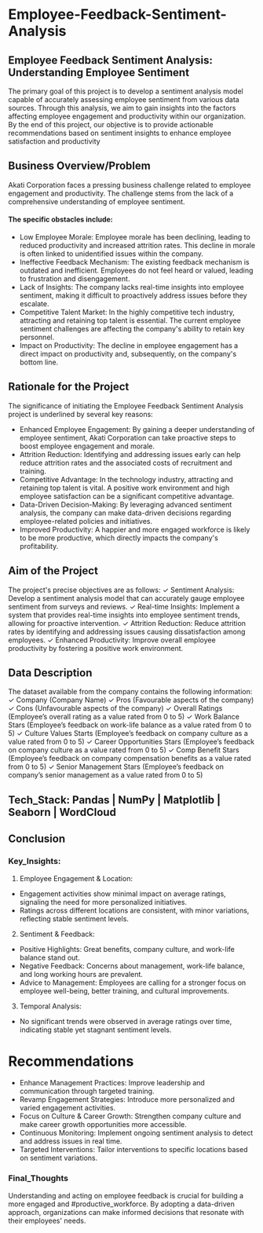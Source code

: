 # Employee-Feedback-Sentiment-Analysis
## Employee Feedback Sentiment Analysis: Understanding Employee Sentiment

The primary goal of this project is to develop a sentiment analysis model capable of accurately assessing employee sentiment from various data sources. Through this analysis, we aim to gain insights into the factors affecting employee engagement and productivity within our organization. By the end of this project, our objective is to provide actionable recommendations based on sentiment insights to enhance employee satisfaction and productivity

## Business Overview/Problem
Akati Corporation faces a pressing business challenge related to employee engagement and productivity. The challenge stems from the lack of a comprehensive understanding of employee sentiment.
#### The specific obstacles include:
- Low Employee Morale: Employee morale has been declining, leading to reduced productivity and increased attrition rates. This decline in morale is often linked to unidentified issues within the company.
- Ineffective Feedback Mechanism: The existing feedback mechanism is outdated and inefficient. Employees do not feel heard or valued, leading to frustration and disengagement.
- Lack of Insights: The company lacks real-time insights into employee sentiment, making it difficult to proactively address issues before they escalate.
- Competitive Talent Market: In the highly competitive tech industry, attracting and retaining top talent is essential. The current employee sentiment challenges are affecting the company's ability to retain key personnel.
- Impact on Productivity: The decline in employee engagement has a direct impact on productivity and, subsequently, on the company's bottom line.

## Rationale for the Project
The significance of initiating the Employee Feedback Sentiment Analysis project is underlined by several key reasons:
 - Enhanced Employee Engagement: By gaining a deeper understanding of employee sentiment, Akati Corporation can take proactive steps to boost employee engagement and morale. 
 - Attrition Reduction: Identifying and addressing issues early can help reduce attrition rates and the associated costs of recruitment and training. 
 - Competitive Advantage: In the technology industry, attracting and retaining top talent is vital. A positive work environment and high employee satisfaction can be a significant competitive advantage. 
 - Data-Driven Decision-Making: By leveraging advanced sentiment analysis, the company can make data-driven decisions regarding employee-related policies and initiatives. 
 - Improved Productivity: A happier and more engaged workforce is likely to be more productive, which directly impacts the company's profitability. 

## Aim of the Project
The project's precise objectives are as follows:
✓ Sentiment Analysis: Develop a sentiment analysis model that can accurately gauge employee sentiment from surveys and reviews.
✓ Real-time Insights: Implement a system that provides real-time insights into employee sentiment trends, allowing for proactive intervention.
✓ Attrition Reduction: Reduce attrition rates by identifying and addressing issues causing dissatisfaction among employees.
✓ Enhanced Productivity: Improve overall employee productivity by fostering a positive work environment.

## Data Description
The dataset available from the company contains the following information:
✓ Company (Company Name)
✓ Pros (Favourable aspects of the company)
✓ Cons (Unfavourable aspects of the company)
✓ Overall Ratings (Employee’s overall rating as a value rated from 0 to 5)
✓ Work Balance Stars (Employee’s feedback on work-life balance as a value rated from 0 to 5)
✓ Culture Values Starts (Employee’s feedback on company culture as a value rated from 0 to 5)
✓ Career Opportunities Stars (Employee’s feedback on company culture as a value rated from 0 to 5)
✓ Comp Benefit Stars (Employee’s feedback on company compensation benefits as a value rated from 0 to 5)
✓ Senior Management Stars (Employee’s feedback on company’s senior management as a value rated from 0 to 5)

## Tech_Stack: Pandas | NumPy | Matplotlib | Seaborn | WordCloud

## Conclusion
### Key_Insights:

1. Employee Engagement & Location:
- Engagement activities show minimal impact on average ratings, signaling the need for more personalized initiatives.
- Ratings across different locations are consistent, with minor variations, reflecting stable sentiment levels.

2. Sentiment & Feedback:
- Positive Highlights: Great benefits, company culture, and work-life balance stand out.
- Negative Feedback: Concerns about management, work-life balance, and long working hours are prevalent.
- Advice to Management: Employees are calling for a stronger focus on employee well-being, better training, and cultural improvements.

3. Temporal Analysis:
- No significant trends were observed in average ratings over time, indicating stable yet stagnant sentiment levels.

# Recommendations
- Enhance Management Practices: Improve leadership and communication through targeted training.
- Revamp Engagement Strategies: Introduce more personalized and varied engagement activities.
- Focus on Culture & Career Growth: Strengthen company culture and make career growth opportunities more accessible.
- Continuous Monitoring: Implement ongoing sentiment analysis to detect and address issues in real time.
- Targeted Interventions: Tailor interventions to specific locations based on sentiment variations.

### Final_Thoughts
Understanding and acting on employee feedback is crucial for building a more engaged and #productive_workforce. By adopting a data-driven approach, organizations can make informed decisions that resonate with their employees' needs.
